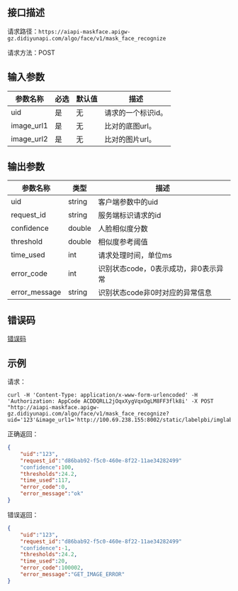 ## 接口描述
请求路径：`https://aiapi-maskface.apigw-gz.didiyunapi.com/algo/face/v1/mask_face_recognize`

请求方法：POST
## 输入参数
|参数名称 | 必选 | 默认值 | 描述|
|--------|-----|-----|-----|
|uid| 是 | 无 | 请求的一个标识id。 |
|image_url1| 是 | 无 | 比对的底图url。 |
|image_url2| 是 | 无 | 比对的图片url。 |

## 输出参数
|参数名称  | 类型 | 描述|
|--------|-----|-----|
|uid | string  |客户端参数中的uid |
|request_id | string  |服务端标识请求的id |
|confidence | double | 人脸相似度分数 |
|threshold | double | 相似度参考阈值 |
|time_used | int  |请求处理时间，单位ms |
|error_code|int|识别状态code，0表示成功，非0表示异常	|
|error_message|string|识别状态code非0时对应的异常信息	|

## 错误码
[错误码](/static/apimarket-docs/services/AI/人脸识别/错误码.md#errorCode)

## 示例

请求：
``` shell
curl -H 'Content-Type: application/x-www-form-urlencoded' -H 'Authorization: AppCode ACDDQRLL2jOqxXygVqxOgLM8FF3flk8i' -X POST "http://aiapi-maskface.apigw-gz.didiyunapi.com/algo/face/v1/mask_face_recognize?uid='123'&image_url1='http://100.69.238.155:8002/static/labelpbi/imglabel/image_label/face_plate/face1.jpg'&image_url2='http://100.69.238.155:8002/static/labelpbi/imglabel/image_label/face_plate/face1.jpg'"
```
正确返回：
``` json
{
    "uid":"123",
    "request_id":"d86bab92-f5c0-460e-8f22-11ae34282499"
    "confidence":100,
    "thresholds":24.2,
    "time_used":117,
    "error_code":0,
    "error_message":"ok"
}
```
错误返回：
``` json
{
    "uid":"123",
    "request_id":"d86bab92-f5c0-460e-8f22-11ae34282499"
    "confidence":-1,
    "thresholds":24.2,
    "time_used":20,
    "error_code":100002,
    "error_message":"GET_IMAGE_ERROR"
}
```
